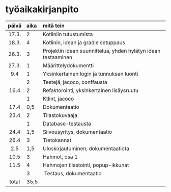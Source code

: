 # työaikakirjanpito

| päivä | aika | mitä tein  |
| :----:|:-----| :-----|
| 17.3. | 2    | Kotliniin tutustumista |
| 18.3. | 4    | Kotlinin, idean ja gradle setuppaus |
| 26.3. | 3    | Projektin idean suunnittelua, yhden hylätyn idean testaaminen |
| 27.3. | 1    | Määrittelydokumentti |
| 9.4   | 1    | Yksinkertainen login ja tunnuksen luonti |
|       | 2    | Testejä, jacoco, conffausta |
| 16.4  | 2    | Refaktorointi, yksinkertainen lisäysruutu |
|       | 1    | Ktlint, jacoco|
| 17.4  | 0,5  | Dokumentaatio | 
| 23.4  | 2    | Tilastokuvaaja |
|       | 1    | Database-testausta |
| 24.4  | 1,5  | Siivousyritys, dokumentaatio |
| 26.4  | 3    | Tietokannat
| 2.5   | 1,5  | Uloskirjautuminen, dokumentaatiota |
| 10.5  | 3    | Hahmot, osa 1 |
| 11.5  | 4    | Hahmojen tilastointi, popup-ikkunat |
|       | 3    | Testaus, dokumentaatio
|total  | 35,5|
